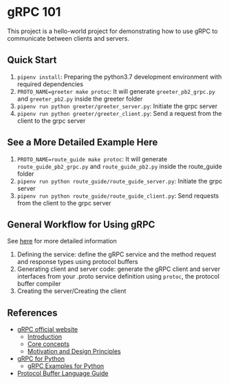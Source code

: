 # gRPC 101

This project is a hello-world project for demonstrating how to use gRPC to communicate between clients and servers.

## Quick Start

1. `pipenv install`: Preparing the python3.7 development environment with required dependencies
2. `PROTO_NAME=greeter make protoc`: It will generate `greeter_pb2_grpc.py` and `greeter_pb2.py` inside the greeter folder
3. `pipenv run python greeter/greeter_server.py`: Initiate the grpc server
4. `pipenv run python greeter/greeter_client.py`: Send a request from the client to the grpc server

## See a More Detailed Example Here

1. `PROTO_NAME=route_guide make protoc`: It will generate `route_guide_pb2_grpc.py` and `route_guide_pb2.py` inside the route_guide folder
2. `pipenv run python route_guide/route_guide_server.py`: Initiate the grpc server
3. `pipenv run python route_guide/route_guide_client.py`: Send requests from the client to the grpc server

## General Workflow for Using gRPC

See [here](https://grpc.io/docs/languages/python/basics/) for more detailed information

1. Defining the service: define the gRPC service and the method request and response types using protocol buffers
2. Generating client and server code: generate the gRPC client and server interfaces from your .proto service definition using `protoc`, the protocol buffer compiler
3. Creating the server/Creating the client

## References

- [gRPC official website](https://grpc.io/)
  - [Introduction](https://grpc.io/docs/what-is-grpc/introduction/)
  - [Core concepts](https://grpc.io/docs/what-is-grpc/core-concepts/)
  - [Motivation and Design Principles](https://grpc.io/blog/principles/)
- [gRPC for Python](https://grpc.io/docs/languages/python/)
  - [gRPC Examples for Python](https://github.com/grpc/grpc/tree/master/examples/python)
- [Protocol Buffer Language Guide](https://developers.google.com/protocol-buffers/docs/overview)